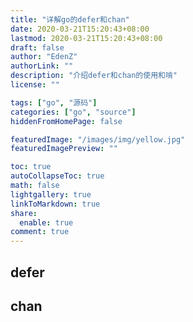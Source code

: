 ```yaml
---
title: "详解go的defer和chan"
date: 2020-03-21T15:20:43+08:00
lastmod: 2020-03-21T15:20:43+08:00
draft: false
author: "EdenZ"
authorLink: ""
description: "介绍defer和chan的使用和啃"
license: ""

tags: ["go", "源码"]
categories: ["go", "source"]
hiddenFromHomePage: false

featuredImage: "/images/img/yellow.jpg"
featuredImagePreview: ""

toc: true
autoCollapseToc: true
math: false
lightgallery: true
linkToMarkdown: true
share:
  enable: true
comment: true
---
```


## defer
## chan
<!--more-->